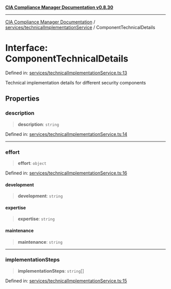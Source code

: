 [**CIA Compliance Manager Documentation v0.8.30**](../../../README.md)

***

[CIA Compliance Manager Documentation](../../../modules.md) / [services/technicalImplementationService](../README.md) / ComponentTechnicalDetails

# Interface: ComponentTechnicalDetails

Defined in: [services/technicalImplementationService.ts:13](https://github.com/Hack23/cia-compliance-manager/blob/6afa716316469147e542039d136ec79ffdbd4ac9/src/services/technicalImplementationService.ts#L13)

Technical implementation details for different security components

## Properties

### description

> **description**: `string`

Defined in: [services/technicalImplementationService.ts:14](https://github.com/Hack23/cia-compliance-manager/blob/6afa716316469147e542039d136ec79ffdbd4ac9/src/services/technicalImplementationService.ts#L14)

***

### effort

> **effort**: `object`

Defined in: [services/technicalImplementationService.ts:16](https://github.com/Hack23/cia-compliance-manager/blob/6afa716316469147e542039d136ec79ffdbd4ac9/src/services/technicalImplementationService.ts#L16)

#### development

> **development**: `string`

#### expertise

> **expertise**: `string`

#### maintenance

> **maintenance**: `string`

***

### implementationSteps

> **implementationSteps**: `string`[]

Defined in: [services/technicalImplementationService.ts:15](https://github.com/Hack23/cia-compliance-manager/blob/6afa716316469147e542039d136ec79ffdbd4ac9/src/services/technicalImplementationService.ts#L15)
